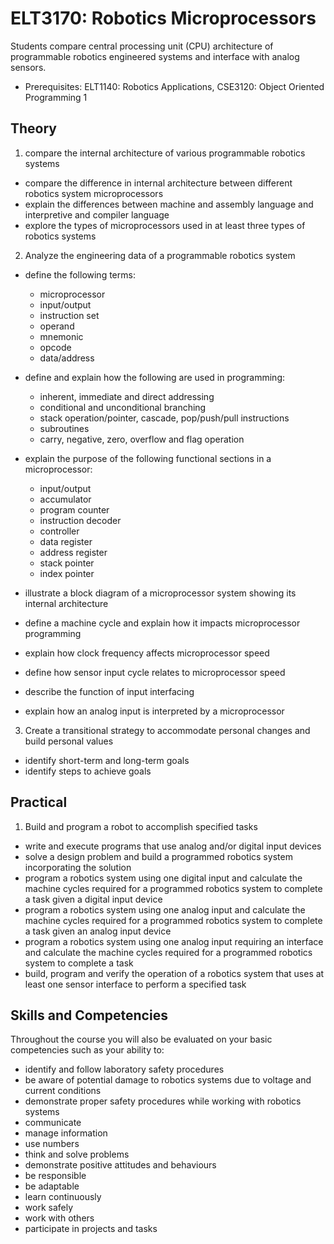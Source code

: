 # ELT3170: Robotics Microprocessors

Students compare central processing unit (CPU) architecture of programmable robotics engineered systems and interface with analog sensors.

* Prerequisites: ELT1140: Robotics Applications, CSE3120: Object Oriented Programming 1

## Theory

1. compare the internal architecture of various programmable robotics systems

* compare the difference in internal architecture between different robotics system microprocessors
* explain the differences between machine and assembly language and interpretive and compiler language
* explore the types of microprocessors used in at least three types of robotics systems

2. Analyze the engineering data of a programmable robotics system

* define the following terms:
    * microprocessor
    * input/output
    * instruction set
    * operand
    * mnemonic
    * opcode
    * data/address

* define and explain how the following are used in programming:
    * inherent, immediate and direct addressing
    * conditional and unconditional branching
    * stack operation/pointer, cascade, pop/push/pull instructions
    * subroutines
    * carry, negative, zero, overflow and flag operation

* explain the purpose of the following functional sections in a microprocessor:
    * input/output
    * accumulator
    * program counter
    * instruction decoder
    * controller
    * data register
    * address register
    * stack pointer
    * index pointer

* illustrate a block diagram of a microprocessor system showing its internal architecture
* define a machine cycle and explain how it impacts microprocessor programming
* explain how clock frequency affects microprocessor speed
* define how sensor input cycle relates to microprocessor speed
* describe the function of input interfacing
* explain how an analog input is interpreted by a microprocessor

3. Create a transitional strategy to accommodate personal changes and build personal values
* identify short-term and long-term goals
* identify steps to achieve goals

## Practical

1. Build and program a robot to accomplish specified tasks

* write and execute programs that use analog and/or digital input devices
* solve a design problem and build a programmed robotics system incorporating the solution
* program a robotics system using one digital input and calculate the machine cycles required for a programmed robotics system to complete a task given a digital input device
* program a robotics system using one analog input and calculate the machine cycles required for a programmed robotics system to complete a task given an analog input device
* program a robotics system using one analog input requiring an interface and calculate the machine cycles required for a programmed robotics system to complete a task
* build, program and verify the operation of a robotics system that uses at least one sensor interface to perform a specified task

## Skills and Competencies

Throughout the course you will also be evaluated on your basic competencies such as your ability to:

* identify and follow laboratory safety procedures
* be aware of potential damage to robotics systems due to voltage and current conditions
* demonstrate proper safety procedures while working with robotics systems
* communicate
* manage information
* use numbers
* think and solve problems
* demonstrate positive attitudes and behaviours
* be responsible
* be adaptable
* learn continuously
* work safely
* work with others
* participate in projects and tasks

